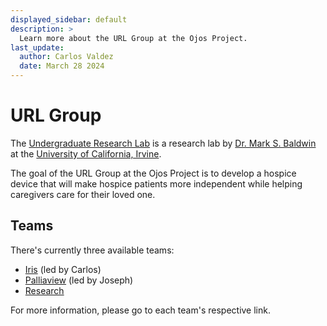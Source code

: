 ```yaml
---
displayed_sidebar: default
description: >
  Learn more about the URL Group at the Ojos Project.
last_update:
  author: Carlos Valdez
  date: March 28 2024
---
```


# URL Group

The [Undergraduate Research Lab](https://markbaldw.in/url/) is a research lab by
[Dr. Mark S. Baldwin](https://www.informatics.uci.edu/explore/faculty-profiles/mark-baldwin/)
at the [University of California, Irvine](https://uci.edu).

The goal of the URL Group at the Ojos Project is to develop a hospice device
that will make hospice patients more independent while helping caregivers care
for their loved one.

## Teams

There's currently three available teams:

- [Iris](/docs/iris/) (led by Carlos)
- [Palliaview](https://github.com/ojosproject/website/blob/cc24069ca979c0aa9ddd5ff78b0360d95daa1a1d/docs/url/engineering/README.md) (led by Joseph)
- [Research](https://github.com/ojosproject/website/blob/cc24069ca979c0aa9ddd5ff78b0360d95daa1a1d/docs/url/research/README.md)

For more information, please go to each team's respective link.
